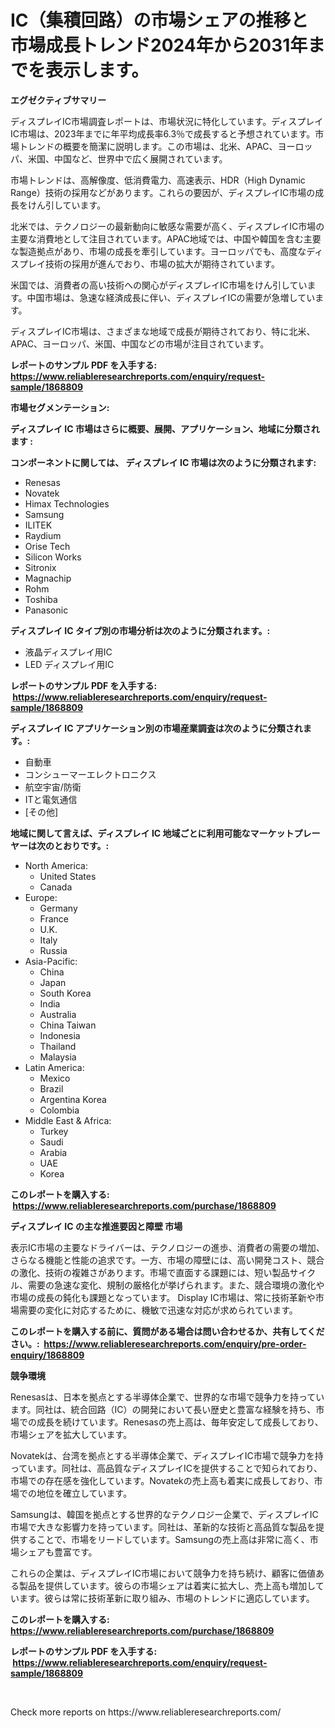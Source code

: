 <p><h1>IC（集積回路）の市場シェアの推移と市場成長トレンド2024年から2031年までを表示します。</h1></p><p><strong>エグゼクティブサマリー</strong></p>
<p><p>ディスプレイIC市場調査レポートは、市場状況に特化しています。ディスプレイIC市場は、2023年までに年平均成長率6.3％で成長すると予想されています。市場トレンドの概要を簡潔に説明します。この市場は、北米、APAC、ヨーロッパ、米国、中国など、世界中で広く展開されています。</p><p>市場トレンドは、高解像度、低消費電力、高速表示、HDR（High Dynamic Range）技術の採用などがあります。これらの要因が、ディスプレイIC市場の成長をけん引しています。</p><p>北米では、テクノロジーの最新動向に敏感な需要が高く、ディスプレイIC市場の主要な消費地として注目されています。APAC地域では、中国や韓国を含む主要な製造拠点があり、市場の成長を牽引しています。ヨーロッパでも、高度なディスプレイ技術の採用が進んでおり、市場の拡大が期待されています。</p><p>米国では、消費者の高い技術への関心がディスプレイIC市場をけん引しています。中国市場は、急速な経済成長に伴い、ディスプレイICの需要が急増しています。</p><p>ディスプレイIC市場は、さまざまな地域で成長が期待されており、特に北米、APAC、ヨーロッパ、米国、中国などの市場が注目されています。</p></p>
<p><strong>レポートのサンプル PDF を入手する: <a href="https://www.reliableresearchreports.com/enquiry/request-sample/1868809">https://www.reliableresearchreports.com/enquiry/request-sample/1868809</a></strong></p>
<p><strong>市場セグメンテーション:</strong></p>
<p><strong> ディスプレイ IC 市場はさらに概要、展開、アプリケーション、地域に分類されます :</strong></p>
<p><strong>コンポーネントに関しては、 ディスプレイ IC 市場は次のように分類されます: &nbsp;</strong></p>
<p><ul><li>Renesas</li><li>Novatek</li><li>Himax Technologies</li><li>Samsung</li><li>ILITEK</li><li>Raydium</li><li>Orise Tech</li><li>Silicon Works</li><li>Sitronix</li><li>Magnachip</li><li>Rohm</li><li>Toshiba</li><li>Panasonic</li></ul></p>
<p><strong> ディスプレイ IC タイプ別の市場分析は次のように分類されます。:</strong></p>
<p><ul><li>液晶ディスプレイ用IC</li><li>LED ディスプレイ用IC</li></ul></p>
<p><strong>レポートのサンプル PDF を入手する: &nbsp;<a href="https://www.reliableresearchreports.com/enquiry/request-sample/1868809">https://www.reliableresearchreports.com/enquiry/request-sample/1868809</a></strong></p>
<p><strong> ディスプレイ IC アプリケーション別の市場産業調査は次のように分類されます。:</strong></p>
<p><ul><li>自動車</li><li>コンシューマーエレクトロニクス</li><li>航空宇宙/防衛</li><li>ITと電気通信</li><li>[その他]</li></ul></p>
<p><strong>地域に関して言えば、ディスプレイ IC 地域ごとに利用可能なマーケットプレーヤーは次のとおりです。:</strong></p>
<p><ul>
    <li>
        North America:
        <ul>
            <li>United States</li>
            <li>Canada</li>
        </ul>
    </li>
    <li>
        Europe:
        <ul>
            <li>Germany</li>
            <li>France</li>
            <li>U.K.</li>
            <li>Italy</li>
            <li>Russia</li>
        </ul>
    </li>
    <li>
        Asia-Pacific:
        <ul>
            <li>China</li>
            <li>Japan</li>
            <li>South Korea</li>
            <li>India</li>
            <li>Australia</li>
            <li>China Taiwan</li>
            <li>Indonesia</li>
            <li>Thailand</li>
            <li>Malaysia</li>
        </ul>
    </li>
    <li>
        Latin America:
        <ul>
            <li>Mexico</li>
            <li>Brazil</li>
            <li>Argentina Korea</li>
            <li>Colombia</li>
        </ul>
    </li>
    <li>
        Middle East & Africa:
        <ul>
            <li>Turkey</li>
            <li>Saudi</li>
            <li>Arabia</li>
            <li>UAE</li>
            <li>Korea</li>
        </ul>
    </li>
    </ul></p>
<p><strong>このレポートを購入する: &nbsp;<a href="https://www.reliableresearchreports.com/purchase/1868809">https://www.reliableresearchreports.com/purchase/1868809</a></strong></p>
<p><strong>ディスプレイ IC の主な推進要因と障壁 市場</strong></p>
<p><p>表示IC市場の主要なドライバーは、テクノロジーの進歩、消費者の需要の増加、さらなる機能と性能の追求です。一方、市場の障壁には、高い開発コスト、競合の激化、技術の複雑さがあります。市場で直面する課題には、短い製品サイクル、需要の急速な変化、規制の厳格化が挙げられます。また、競合環境の激化や市場の成長の鈍化も課題となっています。 Display IC市場は、常に技術革新や市場需要の変化に対応するために、機敏で迅速な対応が求められています。</p></p>
<p><strong>このレポートを購入する前に、質問がある場合は問い合わせるか、共有してください。:&nbsp; <a href="https://www.reliableresearchreports.com/enquiry/pre-order-enquiry/1868809">https://www.reliableresearchreports.com/enquiry/pre-order-enquiry/1868809</a></strong></p>
<p><strong>競争環境</strong></p>
<p><p>Renesasは、日本を拠点とする半導体企業で、世界的な市場で競争力を持っています。同社は、統合回路（IC）の開発において長い歴史と豊富な経験を持ち、市場での成長を続けています。Renesasの売上高は、毎年安定して成長しており、市場シェアを拡大しています。</p><p>Novatekは、台湾を拠点とする半導体企業で、ディスプレイIC市場で競争力を持っています。同社は、高品質なディスプレイICを提供することで知られており、市場での存在感を強化しています。Novatekの売上高も着実に成長しており、市場での地位を確立しています。</p><p>Samsungは、韓国を拠点とする世界的なテクノロジー企業で、ディスプレイIC市場で大きな影響力を持っています。同社は、革新的な技術と高品質な製品を提供することで、市場をリードしています。Samsungの売上高は非常に高く、市場シェアも豊富です。</p><p>これらの企業は、ディスプレイIC市場において競争力を持ち続け、顧客に価値ある製品を提供しています。彼らの市場シェアは着実に拡大し、売上高も増加しています。彼らは常に技術革新に取り組み、市場のトレンドに適応しています。</p></p>
<p><strong>このレポートを購入する: &nbsp; <a href="https://www.reliableresearchreports.com/purchase/1868809">https://www.reliableresearchreports.com/purchase/1868809</a></strong></p>
<p><strong>レポートのサンプル PDF を入手する: &nbsp;<a href="https://www.reliableresearchreports.com/enquiry/request-sample/1868809">https://www.reliableresearchreports.com/enquiry/request-sample/1868809</a></strong><strong></strong></p>
<p>&nbsp;</p>
<p>Check more reports on https://www.reliableresearchreports.com/</p>
